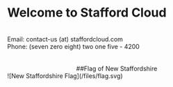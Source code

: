 # Welcome to Stafford Cloud
<br>
Email: contact-us (at) staffordcloud.com
<br>
Phone: (seven zero eight) two one five - 4200
<br><br><br>

<div align="center">##Flag of New Staffordshire</div>
![New Staffordshire Flag](/files/flag.svg)